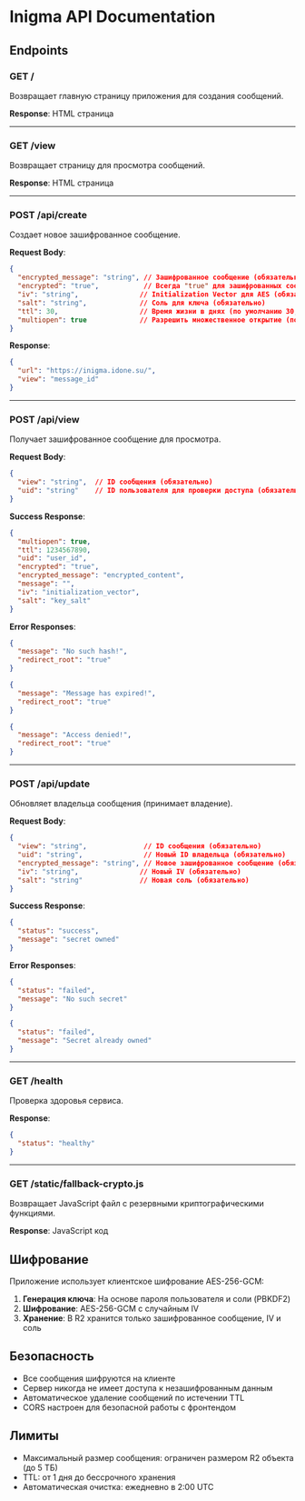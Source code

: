 # Inigma API Documentation

## Endpoints

### GET /

Возвращает главную страницу приложения для создания сообщений.

**Response**: HTML страница

---

### GET /view

Возвращает страницу для просмотра сообщений.

**Response**: HTML страница

---

### POST /api/create

Создает новое зашифрованное сообщение.

**Request Body**:
```json
{
  "encrypted_message": "string", // Зашифрованное сообщение (обязательно)
  "encrypted": "true",           // Всегда "true" для зашифрованных сообщений
  "iv": "string",               // Initialization Vector для AES (обязательно)
  "salt": "string",             // Соль для ключа (обязательно)
  "ttl": 30,                    // Время жизни в днях (по умолчанию 30, 0 = бессрочно)
  "multiopen": true             // Разрешить множественное открытие (по умолчанию true)
}
```

**Response**:
```json
{
  "url": "https://inigma.idone.su/",
  "view": "message_id"
}
```

---

### POST /api/view

Получает зашифрованное сообщение для просмотра.

**Request Body**:
```json
{
  "view": "string",  // ID сообщения (обязательно)
  "uid": "string"    // ID пользователя для проверки доступа (обязательно)
}
```

**Success Response**:
```json
{
  "multiopen": true,
  "ttl": 1234567890,
  "uid": "user_id",
  "encrypted": "true",
  "encrypted_message": "encrypted_content",
  "message": "",
  "iv": "initialization_vector",
  "salt": "key_salt"
}
```

**Error Responses**:
```json
{
  "message": "No such hash!",
  "redirect_root": "true"
}
```

```json
{
  "message": "Message has expired!",
  "redirect_root": "true"
}
```

```json
{
  "message": "Access denied!",
  "redirect_root": "true"
}
```

---

### POST /api/update

Обновляет владельца сообщения (принимает владение).

**Request Body**:
```json
{
  "view": "string",              // ID сообщения (обязательно)
  "uid": "string",               // Новый ID владельца (обязательно)
  "encrypted_message": "string", // Новое зашифрованное сообщение (обязательно)
  "iv": "string",               // Новый IV (обязательно)
  "salt": "string"              // Новая соль (обязательно)
}
```

**Success Response**:
```json
{
  "status": "success",
  "message": "secret owned"
}
```

**Error Responses**:
```json
{
  "status": "failed",
  "message": "No such secret"
}
```

```json
{
  "status": "failed",
  "message": "Secret already owned"
}
```

---

### GET /health

Проверка здоровья сервиса.

**Response**:
```json
{
  "status": "healthy"
}
```

---

### GET /static/fallback-crypto.js

Возвращает JavaScript файл с резервными криптографическими функциями.

**Response**: JavaScript код

## Шифрование

Приложение использует клиентское шифрование AES-256-GCM:

1. **Генерация ключа**: На основе пароля пользователя и соли (PBKDF2)
2. **Шифрование**: AES-256-GCM с случайным IV
3. **Хранение**: В R2 хранится только зашифрованное сообщение, IV и соль

## Безопасность

- Все сообщения шифруются на клиенте
- Сервер никогда не имеет доступа к незашифрованным данным
- Автоматическое удаление сообщений по истечении TTL
- CORS настроен для безопасной работы с фронтендом

## Лимиты

- Максимальный размер сообщения: ограничен размером R2 объекта (до 5 ТБ)
- TTL: от 1 дня до бессрочного хранения
- Автоматическая очистка: ежедневно в 2:00 UTC
